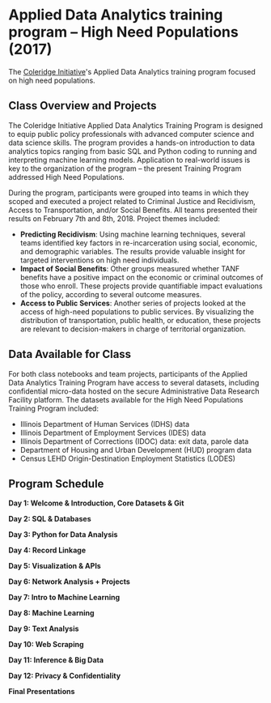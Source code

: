 # Applied Data Analytics training program – High Need Populations (2017)

The [Coleridge Initiative](coleridgeinitiative.org)'s Applied Data Analytics training program focused on high need populations.

## Class Overview and Projects

The Coleridge Initiative Applied Data Analytics Training Program is designed to equip public policy professionals with advanced computer science and data science skills. The program provides a hands-on introduction to data analytics topics ranging from basic SQL and Python coding to running and interpreting machine learning models. Application to real-world issues is key to the organization of the program – the present Training Program addressed High Need Populations.

During the program, participants were grouped into teams in which they scoped and executed a project related to Criminal Justice and Recidivism, Access to Transportation, and/or Social Benefits. All teams presented their results on February 7th and 8th, 2018. Project themes included:
- **Predicting Recidivism**: Using machine learning techniques, several teams identified key factors in re-incarceration using social, economic, and demographic variables. The results provide valuable insight for targeted interventions on high need individuals.
- **Impact of Social Benefits**: Other groups measured whether TANF benefits have a positive impact on the economic or criminal outcomes of those who enroll. These projects provide quantifiable impact evaluations of the policy, according to several outcome measures.
- **Access to Public Services**: Another series of projects looked at the access of high-need populations to public services. By visualizing the distribution of transportation, public health, or education, these projects are relevant to decision-makers in charge of territorial organization.

## Data Available for Class

For both class notebooks and team projects, participants of the Applied Data Analytics Training Program have access to several datasets, including confidential micro-data hosted on the secure Administrative Data Research Facility platform. The datasets available for the High Need Populations Training Program included:
- Illinois Department of Human Services (IDHS) data
- Illinois Department of Employment Services (IDES) data
- Illinois Department of Corrections (IDOC) data: exit data, parole data
- Department of Housing and Urban Development (HUD) program data
- Census LEHD Origin-Destination Employment Statistics (LODES)

## Program Schedule

__Day 1: Welcome & Introduction, Core Datasets & Git__

__Day 2: SQL & Databases__

__Day 3: Python for Data Analysis__

__Day 4: Record Linkage__

__Day 5: Visualization & APIs__

__Day 6: Network Analysis + Projects__

__Day 7: Intro to Machine Learning__

__Day 8: Machine Learning__

__Day 9: Text Analysis__

__Day 10: Web Scraping__

__Day 11: Inference & Big Data__

__Day 12: Privacy & Confidentiality__

__Final Presentations__
